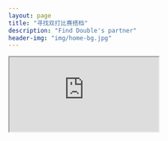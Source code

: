 ```yaml
---
layout: page
title: "寻找双打比赛搭档"
description: "Find Double's partner"
header-img: "img/home-bg.jpg"
---
```


<style>
@media (max-width: 767px) {
    iframe {
        max-width: calc(100vw + 40px) !important;
        margin: -11px -25px;}
    .iframe-wrapper {
        width:100vw;
        overflow: hidden;
        margin: 0 -15px;}
/* you might not the margin property on the wrapper (or you might need to change it to suit your needs); in my case it's used to align the wrapper with the edge of the screen as my site has 15px padding, which isn't needed here because the form already has it's own padding   */
}
</style>

<div class="iframe-wrapper text-center">
    <iframe src="https://docs.google.com/spreadsheets/d/1X7fsELy0tnUz_dLS-XWJeXi5szskK6QFLVJSfG9kEko/pubhtml?widget=true&amp;headers=false"></iframe>
</div>
